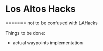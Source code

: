# Los Altos Hacks
=======
not to be confused with LAHacks

Things to be done:
 - actual waypoints implementation

